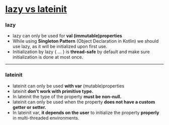 # [lazy vs lateinit](https://medium.com/@waqarul/kotlin-lateinit-vs-lazy-properties-bc8ce42ea0a0)
### lazy
* lazy can only be used for **val (immutable)properties**
* While using **Singleton Pattern** (Object Declaration in Kotlin) we should use lazy, as it will be initialized upon first use.
* Initialization by lazy { … } is **thread-safe** by default and make sure initialization is done at most once.
---
### lateinit
* lateinit can only be used **with var** (mutable)properties 
* lateinit **don’t work with primitive type.**
* In lateinit the type of the property **must be non-null.**
* lateinit can only be used when the property **does not have a custom getter or setter.**
* In lateinit var, **it depends on the user** to initialize the property **properly** in multi-threaded environments. 
